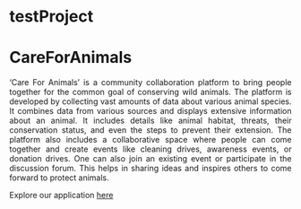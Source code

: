 # testProject
# CareForAnimals
<p align="justify"> 
‘Care For Animals’ is a community collaboration platform to bring people together for the common goal of conserving wild animals. The platform is developed by collecting vast amounts of data about various animal species. It combines data from various sources and displays extensive information about an animal. It includes details like animal habitat, threats, their conservation status, and even the steps to prevent their extension. The platform also includes a collaborative space where people can come together and create events like cleaning drives, awareness events, or donation drives. One can also join an existing event or participate in the discussion forum. This helps in sharing ideas and inspires others to come forward to protect animals.</p>

Explore our application [here](https://638808ede750330008b33f11--sweet-mousse-d2ee6c.netlify.app/)
